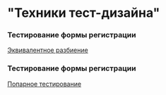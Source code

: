 # "Техники тест-дизайна"


###  Тестирование формы регистрации
[Эквивалентное разбиение](https://docs.google.com/spreadsheets/d/1vU_srL4XWVW2CvFyZTz7PGLrny7BXFqUJhM8kJKRUGk/edit?usp=sharing)

###  Тестирование формы регистрации
[Попарное тестирование]( https://docs.google.com/spreadsheets/d/1VOxvlODWiimYaKliulXRC5mZZ4fweu_4IU1AEJPAF_I/edit?usp=sharing)
 
